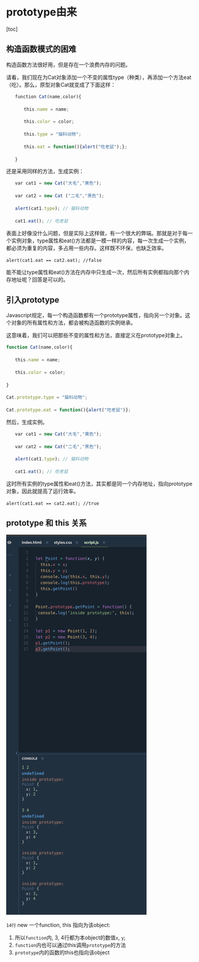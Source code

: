 # prototype由来

[toc]

## 构造函数模式的困难

构造函数方法很好用，但是存在一个浪费内存的问题。

请看，我们现在为Cat对象添加一个不变的属性type（种类），再添加一个方法eat（吃）。那么，原型对象Cat就变成了下面这样：

```javascript
　　function Cat(name,color){

　　　　this.name = name;

　　　　this.color = color;

　　　　this.type = "猫科动物";

　　　　this.eat = function(){alert("吃老鼠");};

　　}
```

还是采用同样的方法，生成实例：

```javascript
　　var cat1 = new Cat("大毛","黄色");

　　var cat2 = new Cat ("二毛","黑色");

　　alert(cat1.type); // 猫科动物

　　cat1.eat(); // 吃老鼠
```

表面上好像没什么问题，但是实际上这样做，有一个很大的弊端。那就是对于每一个实例对象，type属性和eat()方法都是一模一样的内容，每一次生成一个实例，都必须为重复的内容，多占用一些内存。这样既不环保，也缺乏效率。

`alert(cat1.eat == cat2.eat); //false`

能不能让type属性和eat()方法在内存中只生成一次，然后所有实例都指向那个内存地址呢？回答是可以的。

## 引入prototype

Javascript规定，每一个构造函数都有一个prototype属性，指向另一个对象。这个对象的所有属性和方法，都会被构造函数的实例继承。

这意味着，我们可以把那些不变的属性和方法，直接定义在prototype对象上。

```javascript
function Cat(name,color){

　　this.name = name;

　　this.color = color;

}

Cat.prototype.type = "猫科动物";

Cat.prototype.eat = function(){alert("吃老鼠")};
```

然后，生成实例。

```javascript
　　var cat1 = new Cat("大毛","黄色");

　　var cat2 = new Cat("二毛","黑色");

　　alert(cat1.type); // 猫科动物

　　cat1.eat(); // 吃老鼠
```

这时所有实例的type属性和eat()方法，其实都是同一个内存地址，指向prototype对象，因此就提高了运行效率。

`alert(cat1.eat == cat2.eat); //true`

## prototype 和 this 关系

![17](../../Image/javascript/17.png)

`14行` new 一个function, this 指向为该object:

1. 所以`function`内, 3, 4行都为本object的数值`x`, `y`;
2. `function`内也可以通过this调用`prototype`的方法
3. `prototype`内的函数的this也指向该object

